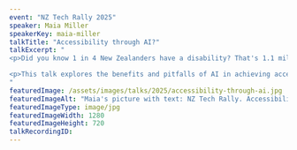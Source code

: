 ```yaml
---
event: "NZ Tech Rally 2025"
speaker: Maia Miller
speakerKey: maia-miller
talkTitle: "Accessibility through AI?"
talkExcerpt: "  
<p>Did you know 1 in 4 New Zealanders have a disability? That's 1.1 million people! Yet only 3% of kiwi organisations are meeting accessibility standards. Access is a key tenet - can AI be the answer to making our digital assets more accessible? </p>

<p>This talk explores the benefits and pitfalls of AI in achieving accessibility. We'll look at real world cases of how AI can be used to help accessibility initiatives, and areas where we need to be weary. How can we leverage this new technology to increase access? Hint: it's not what you think!</p>
"
featuredImage: /assets/images/talks/2025/accessibility-through-ai.jpg
featuredImageAlt: "Maia's picture with text: NZ Tech Rally. Accessibility through AI? A talk by Maia Miller, Managing Director @ Aleph Accessibility"
featuredImageType: image/jpg
featuredImageWidth: 1280
featuredImageHeight: 720
talkRecordingID:
---
```

